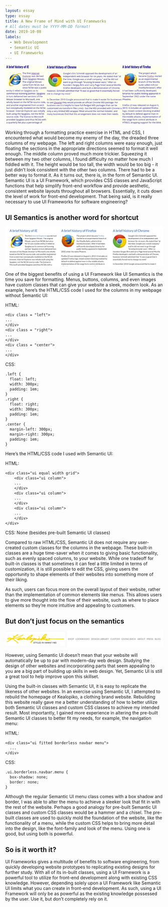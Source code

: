 ```yaml
---
layout: essay
type: essay
title: A New Frame of Mind with UI Frameworks
# All dates must be YYYY-MM-DD format!
date: 2019-10-08
labels:
  - Web Development
  - Semantic UI
  - UI Frameworks
---
```


<img class="ui medium floated rounded image" src="../images/columns.png">

Working through a formatting practice exercise in HTML and CSS, I encountered what would become my enemy of the day, the dreaded three columns of my webpage. The left and right columns were easy enough, just floating the sections in the appropriate directions seemed to format it well enough. The middle column proved much more trickier. Squeezing it between my two other columns, I found difficulty no matter how much I fiddled with it. The height would be too tall, the width would be too big - it just didn’t look consistent with the other two columns. There had to be a better way to format it. As it turns out, there is, in the form of Semantic UI. Semantic UI is a UI Framework, which provides CSS classes and JavaScript functions that help simplify front-end workflow and provide aesthetic, consistent website layouts throughout all browsers. Essentially, it cuts down the level of work for front-end development. That being said, is it really necessary to use UI Frameworks for software engineering?

## UI Semantics is another word for shortcut

<img class="ui medium floated rounded image" src="../images/semantic_columns.png">

One of the biggest benefits of using a UI Framework like UI Semantics is the time you save for formatting. Menus, buttons, columns, and even images have custom classes that can give your website a sleek, modern look. As an example, here’s the HTML/CSS code I used for the columns in my webpage without Semantic UI:

HTML:
```
<div class = "left">
...
</div>
<div class = "right">
...
</div>
<div class = "center">
...
</div>
```

CSS:
```
.left {
  float: left;
  width: 300px;
  padding: 1em;
}
.right {
  float: right;
  width: 300px;
  padding: 1em;
}
.center {
  margin-left: 300px;
  margin-right: 300px;
  padding: 1em;
}
```
Here’s the HTML/CSS code I used with Semantic UI:

HTML:
```
<div class="ui equal width grid">
    <div class="ui column">
    ...
    </div>
    <div class="ui column">
    ...
    </div>
    <div class="ui column">
    ...
    </div>
</div>
```
CSS:
None (besides pre-built Semantic UI classes)

Compared to raw HTML/CSS, Semantic UI does not require any user-created custom classes for the columns in the webpage. These built-in classes are a huge time-saver when it comes to giving basic functionality, such as evenly spaced columns, to your website. While one tradeoff for built-in classes is that sometimes it can feel a little limited in terms of customization, it is still possible to edit the CSS, giving users the opportunity to shape elements of their websites into something more of their liking. 

As such, users can focus more on the overall layout of their website, rather than the implementation of common elements like menus. This allows users to give more thought into the flow of their website, such as where to place elements so they’re more intuitive and appealing to customers.

## But don’t just focus on the semantics

<img class="ui medium floated rounded image" src="../images/navbar.png">

However, using Semantic UI doesn’t mean that your website will automatically be up to par with modern-day web design. Studying the design of other websites and incorporating parts that seem appealing to you are a big part of building up skills in web design. Yet, Semantic UI is still a great tool to help improve upon this skillset.

Using the built-in classes with Semantic UI, it is easy to replicate the likeness of other websites. In an exercise using Semantic UI, I attempted to rebuild the homepage of Kealopiko, a clothing brand website. Rebuilding this website really gave me a better understanding of how to better utilize both Semantic UI classes and custom CSS classes to achieve my intended result. Most importantly, I gained more experience in altering the pre-built Semantic UI classes to better fit my needs, for example, the navigation menu:

HTML:
```
<div class="ui fitted borderless navbar menu">
  ...
</div>
```

CSS:
```
.ui.borderless.navbar.menu {
  box-shadow: none;
  border: none;
}
```

Although the regular Semantic UI menu class comes with a box shadow and border, I was able to alter the menu to achieve a sleeker look that fit in with the rest of the website. Perhaps a good analogy for pre-built Semantic UI classes and custom CSS classes would be a hammer and a chisel. The pre-built classes are used to quickly mold the foundation of the website, like the functionality of a menu, while the custom CSS helps to bring more detail into the design, like the font-family and look of the menu. Using one is good, but using both is powerful.

## So is it worth it?

UI Frameworks gives a multitude of benefits to software engineering, from quickly developing website prototypes to replicating existing designs for further study. With all of its in-built classes, using a UI Framework is a powerful tool to utilize for front-end development along with existing CSS knowledge. However, depending solely upon a UI Framework like Semantic UI limits what you can create in front-end development. As such, using a UI Framework will only be as powerful as the existing knowledge possessed by the user. Use it, but don’t completely rely on it.
